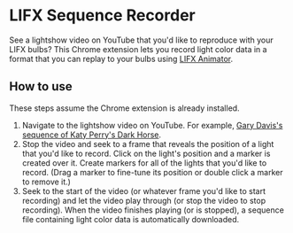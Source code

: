 # LIFX Sequence Recorder
See a lightshow video on YouTube that you'd like to reproduce with your LIFX bulbs? This Chrome extension lets you record light color data in a format that you can replay to your bulbs using [LIFX Animator](https://github.com/galehouse5/LifxAnimator).

## How to use
These steps assume the Chrome extension is already installed.
1. Navigate to the lightshow video on YouTube. For example, [Gary Davis's sequence of Katy Perry's Dark Horse](https://www.youtube.com/watch?v=_u2c9H4stVk).
2. Stop the video and seek to a frame that reveals the position of a light that you'd like to record. Click on the light's position and a marker is created over it. Create markers for all of the lights that you'd like to record. (Drag a marker to fine-tune its position or double click a marker to remove it.)
3. Seek to the start of the video (or whatever frame you'd like to start recording) and let the video play through (or stop the video to stop recording). When the video finishes playing (or is stopped), a sequence file containing light color data is automatically downloaded.
